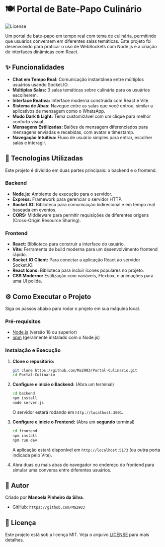 # 🍽️ Portal de Bate-Papo Culinário

![License](https://img.shields.io/badge/license-MIT-blue.svg)

Um portal de bate-papo em tempo real com tema de culinária, permitindo que usuários conversem em diferentes salas temáticas. Este projeto foi desenvolvido para praticar o uso de WebSockets com Node.js e a criação de interfaces dinâmicas com React.

## ✨ Funcionalidades

- **Chat em Tempo Real:** Comunicação instantânea entre múltiplos usuários usando Socket.IO.
- **Múltiplas Salas:** 3 salas temáticas sobre culinária para os usuários escolherem.
- **Interface Reativa:** Interface moderna construída com React e Vite.
- **Sistema de Abas:** Navegue entre as salas que você entrou, similar a aplicativos de mensagem como o WhatsApp.
- **Modo Dark & Light:** Tema customizável com um clique para melhor conforto visual.
- **Mensagens Estilizadas:** Balões de mensagem diferenciados para mensagens enviadas e recebidas, com avatar e timestamp.
- **Navegação Intuitiva:** Fluxo de usuário simples para entrar, escolher salas e interagir.

## 🚀 Tecnologias Utilizadas

Este projeto é dividido em duas partes principais: o backend e o frontend.

### Backend
- **Node.js:** Ambiente de execução para o servidor.
- **Express:** Framework para gerenciar o servidor HTTP.
- **Socket.IO:** Biblioteca para comunicação bidirecional e em tempo real baseada em eventos.
- **CORS:** Middleware para permitir requisições de diferentes origens (Cross-Origin Resource Sharing).

### Frontend
- **React:** Biblioteca para construir a interface do usuário.
- **Vite:** Ferramenta de build moderna para um desenvolvimento frontend rápido.
- **Socket.IO Client:** Para conectar a aplicação React ao servidor Socket.IO.
- **React Icons:** Biblioteca para incluir ícones populares no projeto.
- **CSS Moderno:** Estilização com variáveis, Flexbox, e animações para uma UI polida.

## ⚙️ Como Executar o Projeto

Siga os passos abaixo para rodar o projeto em sua máquina local.

### Pré-requisitos
- [Node.js](https://nodejs.org/en/) (versão 18 ou superior)
- [npm](https://www.npmjs.com/) (geralmente instalado com o Node.js)

### Instalação e Execução

1.  **Clone o repositório:**
    ```bash
    git clone https://github.com/Ma2903/Portal-Culinario.git
    cd Portal-Culinario
    ```

2.  **Configure e inicie o Backend:**
    (Abra um terminal)
    ```bash
    cd backend
    npm install
    node server.js
    ```
    O servidor estará rodando em `http://localhost:3001`.

3.  **Configure e inicie o Frontend:**
    (Abra um **segundo** terminal)
    ```bash
    cd frontend
    npm install
    npm run dev
    ```
    A aplicação estará disponível em `http://localhost:5173` (ou outra porta indicada pelo Vite).

4.  Abra duas ou mais abas do navegador no endereço do frontend para simular uma conversa entre diferentes usuários.

## 👤 Autor

Criado por **Manoela Pinheiro da Silva**.

- GitHub: `https://github.com/Ma2903`

## 📜 Licença

Este projeto está sob a licença MIT. Veja o arquivo [LICENSE](LICENSE) para mais detalhes.
